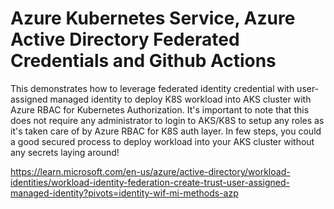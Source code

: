 # Azure Kubernetes Service, Azure Active Directory Federated Credentials and Github Actions

This demonstrates how to leverage federated identity credential with user-assigned managed identity to deploy K8S workload into AKS cluster with Azure RBAC for Kubernetes Authorization.  It's important to note that this does not require any administrator to login to AKS/K8S to setup any roles as it's taken care of by Azure RBAC for K8S auth layer. In few steps,  you could a good secured process to deploy workload into your AKS cluster without any secrets laying around!


https://learn.microsoft.com/en-us/azure/active-directory/workload-identities/workload-identity-federation-create-trust-user-assigned-managed-identity?pivots=identity-wif-mi-methods-azp


##